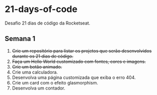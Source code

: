 # 21-days-of-code
Desafio 21 dias de código da Rocketseat.

## Semana 1
1. ~~Crie um repositório para listar os projetos que serão desenvolvidos durante os 21 dias de código.~~
2. ~~Faça um Hello World customizado com fontes, cores e imagens.~~
3. ~~Crie um botão animado.~~
4. Crie uma calculadora.
5. Desenvolva uma página customizada que exiba o erro 404.
6. Crie um card com o efeito glasmorphism.
7. Desenvolva um contador.
